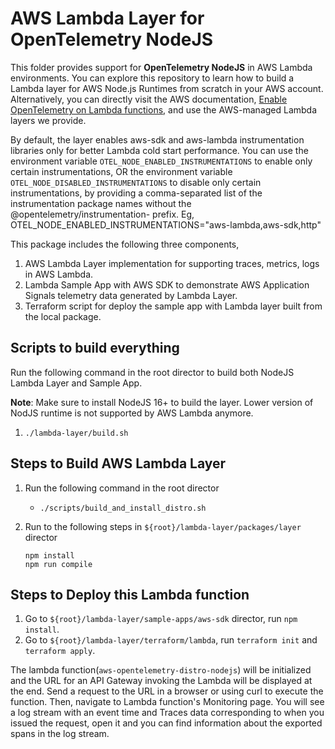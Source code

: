 # AWS Lambda Layer for OpenTelemetry NodeJS

This folder provides support for **OpenTelemetry NodeJS** in AWS Lambda environments. You can explore this repository to learn how to build a Lambda layer for AWS Node.js Runtimes from scratch in your AWS account. Alternatively, you can directly visit the AWS documentation, [Enable OpenTelemetry on Lambda functions](https://docs.aws.amazon.com/AmazonCloudWatch/latest/monitoring/CloudWatch-Application-Signals-Enable-Lambda.html), and use the AWS-managed Lambda layers we provide.

By default, the layer enables aws-sdk and aws-lambda instrumentation libraries only for better Lambda cold start
performance.
You can use the environment variable `OTEL_NODE_ENABLED_INSTRUMENTATIONS` to enable only certain
instrumentations, OR the environment variable `OTEL_NODE_DISABLED_INSTRUMENTATIONS` to disable only
certain instrumentations, by providing a comma-separated list of the instrumentation
package names without the @opentelemetry/instrumentation- prefix.
Eg, OTEL_NODE_ENABLED_INSTRUMENTATIONS="aws-lambda,aws-sdk,http"

This package includes the following three components,

1. AWS Lambda Layer implementation for supporting traces, metrics, logs in AWS Lambda.
2. Lambda Sample App with AWS SDK to demonstrate AWS Application Signals telemetry data generated by Lambda Layer.
3. Terraform script for deploy the sample app with Lambda layer built from the local package.

## Scripts to build everything

Run the following command in the root director to build both NodeJS Lambda Layer and Sample App.

**Note**: Make sure to install NodeJS 16+ to build the layer. Lower version of NodJS runtime is not supported by AWS Lambda
anymore.

1. `./lambda-layer/build.sh`

## Steps to Build AWS Lambda Layer

1. Run the following command in the root director
    * `./scripts/build_and_install_distro.sh`
2. Run to the following steps in `${root}/lambda-layer/packages/layer` director

    ```any
    npm install
    npm run compile
    ```

## Steps to Deploy this Lambda function

1. Go to `${root}/lambda-layer/sample-apps/aws-sdk` director, run `npm install`.
2. Go to `${root}/lambda-layer/terraform/lambda`, run `terraform init` and `terraform apply`.

The lambda function(`aws-opentelemetry-distro-nodejs`) will be initialized and the URL for an API Gateway invoking the Lambda
will be displayed at the end. Send a request to the URL in a browser or using curl to execute the function. Then,
navigate to Lambda function's Monitoring page.
You will see a log stream with an event time and Traces data corresponding to when you issued the request,
open it and you can find
information about the exported spans in the log stream.
